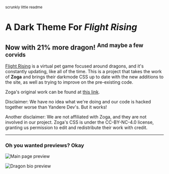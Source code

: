 <sup>scrunkly little readme</sup>

# A Dark Theme For _Flight Rising_
## Now with 21% more dragon! <sup>And maybe a few corvids</sup>

[Flight Rising](https://www1.flightrising.com/) is a virtual pet game focused around dragons, and it's constantly updating, like all of the time. This is a project that takes the work of **Zoga** and brings their darkmode CSS up to date with the new additions to the site, as well as trying to improve on the pre-existing code.

Zoga's original work can be found at [this link](https://raw.githubusercontent.com/uso-archive/data/flomaster/data/usercss/150521.user.css).

Disclaimer: We have no idea what we're doing and our code is hacked together worse than Yandere Dev's. But it works!

Another disclaimer: We are not affiliated with Zoga, and they are not involved in our project. Zoga's CSS is under the CC-BY-NC-4.0 license, granting us permission to edit and redistribute their work with credit.

-----

### Oh you wanted previews? Okay

![Main page preview](https://file.garden/ZTFsYHKnrXRNz4Z-/FileHosting/.Flight%20Rising/4.%20Dark%20FR%20Theme/.GITHUB_PREVIEWS/main.png)

![Dragon bio preview](https://file.garden/ZTFsYHKnrXRNz4Z-/FileHosting/.Flight%20Rising/4.%20Dark%20FR%20Theme/.GITHUB_PREVIEWS/dragon.png)
